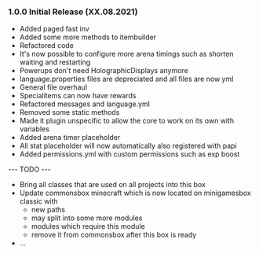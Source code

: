 ### 1.0.0 Initial Release (XX.08.2021)
* Added paged fast inv
* Added some more methods to itembuilder
* Refactored code
* It's now possible to configure more arena timings such as shorten waiting and restarting
* Powerups don't need HolographicDisplays anymore
* language.properties files are depreciated and all files are now yml
* General file overhaul
* Specialitems can now have rewards
* Refactored messages and language.yml
* Removed some static methods
* Made it plugin unspecific to allow the core to work on its own with variables
* Added arena timer placeholder
* All stat placeholder will now automatically also registered with papi
* Added permissions.yml with custom permissions such as exp boost

--- TODO --- 
- Bring all classes that are used on all projects into this box
- Update commonsbox minecraft which is now located on minigamesbox classic with
  - new paths
  - may split into some more modules
  - modules which require this module
  - remove it from commonsbox after this box is ready
- ... 

